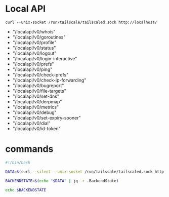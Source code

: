  
# Local API 

`curl --unix-socket /run/tailscale/tailscaled.sock http://localhost/`
* "/localapi/v0/whois"
* "/localapi/v0/goroutines"  
* "/localapi/v0/profile"
* "/localapi/v0/status"
* "/localapi/v0/logout"
* "/localapi/v0/login-interactive"  
* "/localapi/v0/prefs"  
* "/localapi/v0/ping"  
* "/localapi/v0/check-prefs"  
* "/localapi/v0/check-ip-forwarding"  
* "/localapi/v0/bugreport"  
* "/localapi/v0/file-targets"  
* "/localapi/v0/set-dns"  
* "/localapi/v0/derpmap"  
* "/localapi/v0/metrics"  
* "/localapi/v0/debug"  
* "/localapi/v0/set-expiry-sooner"  
* "/localapi/v0/dial"  
* "/localapi/v0/id-token"  

# commands
``` bash
#!/bin/bash

DATA=$(curl --silent --unix-socket /run/tailscale/tailscaled.sock http://localhost/localapi/v0/status)

BACKENDSTATE=$(echo "$DATA" | jq -r .BackendState)

echo $BACKENDSTATE


```
